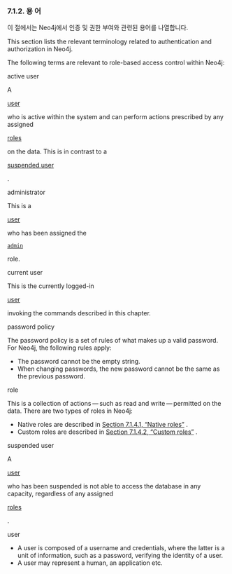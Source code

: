 ### 7.1.2. 용 어

<div class="abstract">
	<p>이 절에서는 Neo4j에서 인증 및 권한 부여와 관련된 용어를 나열합니다. 
	</p>
</div>
This section lists the relevant terminology related to authentication and authorization in Neo4j.

The following terms are relevant to role-based access control within Neo4j:

active user

A

[user](https://neo4j.com/docs/operations-manual/3.3/security/authentication-authorization/terminology/#term-user)

who is active within the system and can perform actions prescribed by any assigned

[roles](https://neo4j.com/docs/operations-manual/3.3/security/authentication-authorization/terminology/#term-role)

on the data. This is in contrast to a

[suspended user](https://neo4j.com/docs/operations-manual/3.3/security/authentication-authorization/terminology/#term-suspended-user)

.

administrator

This is a

[user](https://neo4j.com/docs/operations-manual/3.3/security/authentication-authorization/terminology/#term-user)

who has been assigned the

[`admin`](https://neo4j.com/docs/operations-manual/3.3/security/authentication-authorization/native-user-role-management/native-roles/#admin-role)

role.

current user

This is the currently logged-in

[user](https://neo4j.com/docs/operations-manual/3.3/security/authentication-authorization/terminology/#term-user)

invoking the commands described in this chapter.

password policy

The password policy is a set of rules of what makes up a valid password. For Neo4j, the following rules apply:

* The password cannot be the empty string.
* When changing passwords, the new password cannot be the same as the previous password.

role

This is a collection of actions — such as read and write — permitted on the data. There are two types of roles in Neo4j:

* Native roles are described in
  [Section 7.1.4.1, “Native roles”](https://neo4j.com/docs/operations-manual/3.3/security/authentication-authorization/native-user-role-management/native-roles/)
  .
* Custom roles are described in
  [Section 7.1.4.2, “Custom roles”](https://neo4j.com/docs/operations-manual/3.3/security/authentication-authorization/native-user-role-management/custom-roles/)
  .

suspended user

A

[user](https://neo4j.com/docs/operations-manual/3.3/security/authentication-authorization/terminology/#term-user)

who has been suspended is not able to access the database in any capacity, regardless of any assigned

[roles](https://neo4j.com/docs/operations-manual/3.3/security/authentication-authorization/terminology/#term-role)

.

user

* A user is composed of a username and credentials, where the latter is a unit of information, such as a password, verifying the identity of a user.
* A user may represent a human, an application etc.



